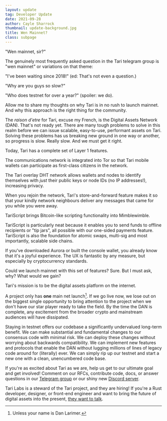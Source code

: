 ```yaml
---
layout: update
tag: Developer Update
date: 2021-09-28
author: Cayle Sharrock
thumbnail: update-background.jpg
title: Wen Mainnet?
class: subpage
---
```


"Wen mainnet, sir?"

The genuinely most frequently asked question in the Tari telegram group is "wen mainnet" or variations on that theme:

"I've been waiting since 2018!" (ed: That's not even a question.)

"Why are you guys so slow?"

"Who does testnet for over a year?" (spoiler: we do).

Allow me to share my thoughts on why Tari is in no rush to launch mainnet. And why this approach is the right thing for
the community.

The _raison d'etre_ for Tari, excuse my French, is the Digital Assets Network (DAN). That's not ready yet. There are
many tough problems to solve in this realm before we can issue scalable, easy-to-use, performant assets on Tari.
Solving these problems has us breaking new ground in one way or another, so progress is slow. Really slow.
And we must get it right.

Today, Tari has a complete set of Layer 1 features.

The communications network is integrated into Tor so that Tari mobile wallets can participate as first-class citizens in
the network.

The Tari overlay DHT network allows wallets and nodes to identify themselves with _just_ their public keys or node IDs
(no IP addresses!), increasing privacy.

When you rejoin the network, Tari's store-and-forward feature makes it so that your kindly network neighbours deliver any messages
that came for you while you were away.

TariScript brings Bitcoin-like scripting functionality into Mimblewimble.

TariScript is particularly neat because it enables you to send funds to offline recipients or "tip jars", all possible
with our one-sided payments feature. TariScript is also the foundation for atomic swaps, multi-sig and most importantly,
scalable side chains.

If you've downloaded Aurora or built the console wallet, you already know that it's a joyful experience. The UX is
fantastic by any measure, but especially by cryptocurrency standards.

Could we launch mainnet with this set of features? Sure. But I must ask, why? What would we gain?

Tari's mission is to be the digital assets platform on the internet.

A project only has **one** main net launch[^1]. If we go live now, we lose out on the biggest single opportunity to bring
attention to the project when we don't have our star player ready to take the field. By the time the DAN is complete,
any excitement from the broader crypto and mainstream audiences will have dissipated.

Staying in testnet offers our codebase a significantly undervalued long-term benefit. We can make substantial and
fundamental changes to our consensus code with minimal risk. We can deploy these changes without worrying about
backwards compatibility. We can implement new features and protocols that enable the DAN without lugging millions of
lines of legacy code around for (literally) ever. We can simply rip up our testnet and start a new one with a clean,
unencumbered code base.

If you're as excited about Tari as we are, help us get to our ultimate goal and get involved! Comment on our RFCs,
contribute code, docs, or answer questions in our [Telegram group](https://t.me/tariproject) or our shiny new
[Discord server](https://discord.gg/q3Sfzb8S2V).

Tari Labs is a steward of the Tari project, and they are hiring! If you're a Rust developer, designer, or front-end
engineer and want to bring the future of digital assets into the present, [they want to talk](https://tarilabs.com/contribute/).

[^1]: Unless your name is Dan Larimer.


